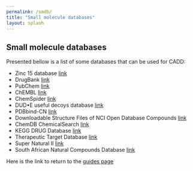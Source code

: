```yaml
---
permalink: /smdb/
title: "Small molecule databases"
layout: splash
---
```


## Small molecule databases

Presented bellow is a list of some databases that can be used for CADD:

- Zinc 15 database [link](https://zinc.docking.org/)
- DrugBank [link](https://go.drugbank.com/)
- PubChem [link](https://pubchem.ncbi.nlm.nih.gov/)
- ChEMBL [link](https://www.ebi.ac.uk/chembl/)
- ChemSpider [link](http://www.chemspider.com/)
- DUD•E useful decoys database [link](http://dude.docking.org/)
- PDBbind-CN [link](http://www.pdbbind.org.cn/)
- Downloadable Structure Files of NCI Open Database Compounds [link](https://cactus.nci.nih.gov/download/nci/)
- ChemDB ChemicalSearch [link](http://cdb.ics.uci.edu/cgibin/ChemicalIndexWeb.py)
- KEGG DRUG Database [link](https://www.genome.jp/kegg/drug/)
- Therapeutic Target Database [link](http://db.idrblab.net/ttd/)
- Super Natural II [link](http://bioinf-applied.charite.de/supernatural_new/index.php)
- South African Natural Compounds Database [link](https://sancdb.rubi.ru.ac.za/)


Here is the link to return to the [guides page](guides.md)